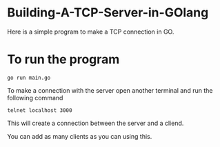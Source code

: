 # Building-A-TCP-Server-in-GOlang

Here is a simple program to make a TCP connection in GO. 

# To run the program
```console
go run main.go
```
To make a connection with the server open another terminal and run the following command
```console
telnet localhost 3000
```
This will create a connection between the server and a cliend.

You can add as many clients as you can using this.
